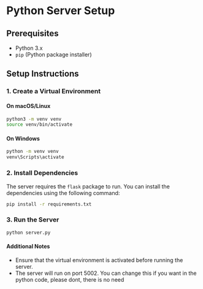 # Python Server Setup

## Prerequisites
- Python 3.x
- `pip` (Python package installer)

## Setup Instructions

### 1. Create a Virtual Environment

#### On macOS/Linux
```sh
python3 -m venv venv
source venv/bin/activate
```

#### On Windows
```sh
python -m venv venv
venv\Scripts\activate
```

### 2. Install Dependencies
The server requires the `flask` package to run. You can install the dependencies using the following command:
```sh
pip install -r requirements.txt
```

### 3. Run the Server
```sh
python server.py
```

#### Additional Notes
<ul>
<li> Ensure that the virtual environment is activated before running the server.</li>
<li> The server will run on port 5002. You can change this if you want in the python code, please dont, there is no need</li>
</ul>


